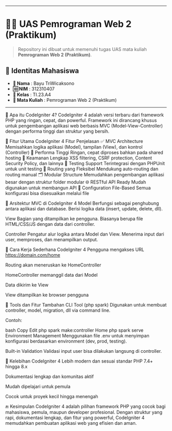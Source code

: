 ___

# 🧑‍🎓 UAS Pemrograman Web 2 (Praktikum)

> Repository ini dibuat untuk memenuhi tugas UAS mata kuliah **Pemrograman Web 2 (Praktikum)**.

## 📄 Identitas Mahasiswa

- **👤 Nama** : Bayu TriWicaksono  
- **🆔 NIM** : 312310407  
- **🏫 Kelas** : TI.23.A4  
- **📘 Mata Kuliah** : Pemrograman Web 2 (Praktikum)

___

🚀 Apa itu CodeIgniter 4?
CodeIgniter 4 adalah versi terbaru dari framework PHP yang ringan, cepat, dan powerful. Framework ini dirancang khusus untuk pengembangan aplikasi web berbasis MVC (Model-View-Controller) dengan performa tinggi dan struktur yang bersih.

🧠 Fitur Utama CodeIgniter 4
Fitur	Penjelasan
✅ MVC Architecture	Memisahkan logika aplikasi (Model), tampilan (View), dan kontrol (Controller)
🚀 Performa Tinggi	Ringan, cepat diproses bahkan pada shared hosting
🔐 Keamanan Lengkap	XSS filtering, CSRF protection, Content Security Policy, dan lainnya
🧪 Testing Support	Terintegrasi dengan PHPUnit untuk unit testing
📁 Routing yang Fleksibel	Mendukung auto-routing dan routing manual
🗂️ Modular Structure	Memudahkan pengembangan aplikasi besar dengan struktur folder modular
🌐 RESTful API Ready	Mudah digunakan untuk membangun API
🔧 Configuration File-Based	Semua konfigurasi bisa disesuaikan melalui file

🧱 Arsitektur MVC di CodeIgniter 4
Model
Berfungsi sebagai penghubung antara aplikasi dan database. Berisi logika data (insert, update, delete, dll).

View
Bagian yang ditampilkan ke pengguna. Biasanya berupa file HTML/CSS/JS dengan data dari controller.

Controller
Pengatur alur logika antara Model dan View. Menerima input dari user, memproses, dan menampilkan output.

🚧 Cara Kerja Sederhana CodeIgniter 4
Pengguna mengakses URL https://domain.com/home

Routing akan meneruskan ke HomeController

HomeController memanggil data dari Model

Data dikirim ke View

View ditampilkan ke browser pengguna

🧰 Tools dan Fitur Tambahan
CLI Tool (php spark)
Digunakan untuk membuat controller, model, migration, dll via command line.

Contoh:

bash
Copy
Edit
php spark make:controller Home
php spark serve
Environment Management
Menggunakan file .env untuk menyimpan konfigurasi berdasarkan environment (dev, prod, testing).

Built-in Validation
Validasi input user bisa dilakukan langsung di controller.

📌 Kelebihan CodeIgniter 4
Lebih modern dan sesuai standar PHP 7.4+ hingga 8.x

Dokumentasi lengkap dan komunitas aktif

Mudah dipelajari untuk pemula

Cocok untuk proyek kecil hingga menengah

🔚 Kesimpulan
CodeIgniter 4 adalah pilihan framework PHP yang cocok bagi mahasiswa, pemula, maupun developer profesional. Dengan struktur yang rapi, dokumentasi lengkap, dan fitur yang powerful, CodeIgniter 4 memudahkan pembuatan aplikasi web yang efisien dan aman.
